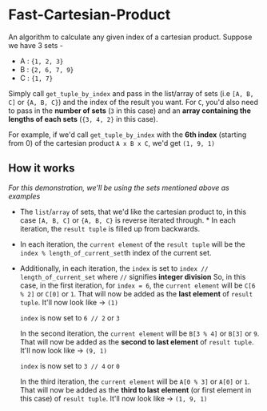 # Fast-Cartesian-Product
An algorithm to calculate any given index of a cartesian product.
Suppose we have 3 sets - 
* A : `{1, 2, 3}`
* B : `{2, 6, 7, 9}`
* C : `{1, 7}`

Simply call `get_tuple_by_index` and pass in the list/array of sets (i.e `[A, B, C]` or `{A, B, C}`) and the index of the result you want.
For `C`, you'd also need to pass in the **number of sets** (`3` in this case) and an **array containing the lengths of each sets** (`{3, 4, 2}` in this case).

For example, if we'd call `get_tuple_by_index` with the **6th index** (starting from 0) of the cartesian product `A x B x C`, we'd get `(1, 9, 1)`
## How it works
*For this demonstration, we'll be using the sets mentioned above as examples*
* The `list`/`array` of sets, that we'd like the cartesian product to, in this case `[A, B, C]` or `{A, B, C}` is reverse iterated through. * In each iteration, the `result tuple` is filled up from backwards.
* In each iteration, the `current element` of the `result tuple` will be the `index % length_of_current_set`th index of the current set.
* Additionally, in each iteration, the `index` is set to `index // length_of_current_set` where `//` signifies **integer division**
  So, in this case, in the first iteration, for `index = 6`, the `current element` will be `C[6 % 2]` or `C[0]` or `1`.
  That will now be added as the **last element** of `result tuple`. It'll now look like -> `(1)`
  
  `index` is now set to `6 // 2` or `3`
  
  
  In the second iteration, the `current element` will be `B[3 % 4]` or `B[3]` or `9`.
  That will now be added as the **second to last element** of `result tuple`. It'll now look like -> `(9, 1)`
  
  `index` is now set to `3 // 4` or `0`
  
  
  In the third iteration, the `current element` will be `A[0 % 3]` or `A[0]` or `1`.
  That will now be added as the **third to last element** (or first element in this case) of `result tuple`. It'll now look like -> `(1, 9, 1)`
